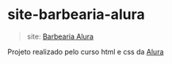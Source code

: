 # site-barbearia-alura

> site: [Barbearia Alura](https://nathrds.github.io/site-barbearia-alura/)

Projeto realizado pelo curso html e css da [Alura](https://www.alura.com.br/)
